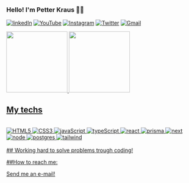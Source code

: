 
### Hello! I'm Petter Kraus 🖖🏼

[![linkedIn](https://img.shields.io/badge/LinkedIn-0077B5?style=for-the-badge&logo=linkedin&logoColor=white)](https://www.linkedin.com/in/petterkg/)
[![YouTube](https://img.shields.io/badge/YouTube-FF0000?style=for-the-badge&logo=youtube&logoColor=white)](https://www.youtube.com/c/PetterKraus)
[![Instagram](https://img.shields.io/badge/Instagram-E4405F?style=for-the-badge&logo=instagram&logoColor=white)](https://www.instagram.com/petterKraus)
[![Twitter](https://img.shields.io/badge/Twitter-1DA1F2?style=for-the-badge&logo=twitter&logoColor=white)](https://www.twitter.com/petterkg)
[![Gmail](https://img.shields.io/badge/Gmail-D14836?style=for-the-badge&logo=gmail&logoColor=white)](mailto:petterkraus@gmail.com?Subject=Contact%20from%20GitHub)

<div align="left">
  <a href="https://github.com/irvinctba">
  <img height="160em" src="https://github-readme-stats.vercel.app/api?username=petterkraus&show_icons=true&theme=dracula&include_all_commits=true&count_private=true"/>
  <img height="160em" src="https://github-readme-stats.vercel.app/api/top-langs/?username=petterkraus&layout=compact&langs_count=7&theme=dracula"/>
</div>

## My techs

<div style="display: inline_block">
    <br />
    <img src='https://img.shields.io/badge/HTML5-E34F26?style=for-the-badge&logo=html5&logoColor=white' alt='HTML5'>
    <img src='https://img.shields.io/badge/CSS3-1572B6?style=for-the-badge&logo=css3&logoColor=white' alt='CSS3'>
    <img src='https://img.shields.io/badge/JavaScript-323330?style=for-the-badge&logo=javascript&logoColor=F7DF1E' alt='javaScript'>
    <img src='https://img.shields.io/badge/TypeScript-007ACC?style=for-the-badge&logo=typescript&logoColor=white' alt='typeScript'>
    <img src='https://img.shields.io/badge/React-20232A?style=for-the-badge&logo=react&logoColor=61DAFB' alt='react'>
    <img src='https://img.shields.io/badge/Prisma-3982CE?style=for-the-badge&logo=Prisma&logoColor=white' alt='prisma'>
    <img src='https://img.shields.io/badge/Next-black?style=for-the-badge&logo=next.js&logoColor=white' alt='next'>
    <img src='https://img.shields.io/badge/Node.js-43853D?style=for-the-badge&logo=node.js&logoColor=white' alt='node'>
    <img src='https://img.shields.io/badge/PostgreSQL-316192?style=for-the-badge&logo=postgresql&logoColor=white' alt='postgres'>
    <img src='https://img.shields.io/badge/Tailwind_CSS-38B2AC?style=for-the-badge&logo=tailwind-css&logoColor=white' alt='tailwind'>
</div>
<br/>
##
Working hard to solve problems trough coding!
<br />
 
##How to reach me:

<a href='mailto:petterkraus@gmail.com?Subject=Contact%20from%20GitHub'>Send me an e-mail!</a>


<!--
**petterkraus/petterkraus** is a ✨ _special_ ✨ repository because its `README.md` (this file) appears on your GitHub profile.

Here are some ideas to get you started:

- 🔭 I’m currently working on ...
- 🌱 I’m currently learning ...
- 👯 I’m looking to collaborate on ...
- 🤔 I’m looking for help with ...
- 💬 Ask me about ...
- 📫 How to reach me: ...
- 😄 Pronouns: ...
- ⚡ Fun fact: ...
-->
